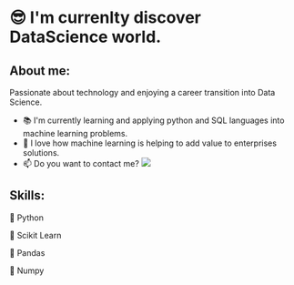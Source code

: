 # 😎 I'm currenlty discover DataScience world.

## About me:

Passionate about technology and enjoying a career transition into Data Science.
* 📚 I'm currently learning and applying python and SQL languages into machine learning problems.
* 🤖 I love how machine learning is helping to add value to enterprises solutions.
* 📫 Do you want to contact me? [<img src="https://img.shields.io/badge/-Alejandro-blue?style=for-the-badge&logo=linkedin&logoColor=white" />](https://www.linkedin.com/in/alejandro-pineda-883a82164/)

## Skills:
🐍 Python

🧠 Scikit Learn

🐼 Pandas

🧮 Numpy

